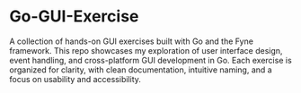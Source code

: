 # Go-GUI-Exercise
A collection of hands-on GUI exercises built with Go and the Fyne framework. This repo showcases my exploration of user interface design, event handling, and cross-platform GUI development in Go. Each exercise is organized for clarity, with clean documentation, intuitive naming, and a focus on usability and accessibility.
